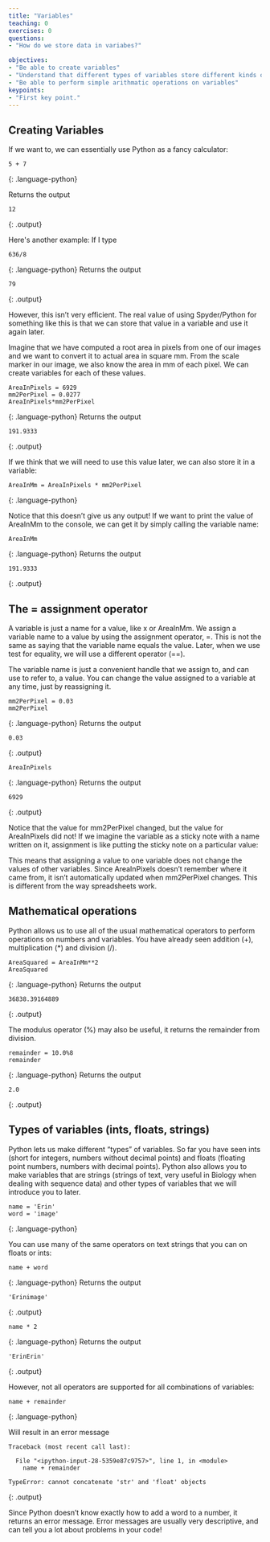 ```yaml
---
title: "Variables"
teaching: 0
exercises: 0
questions:
- "How do we store data in variabes?"

objectives:
- "Be able to create variables"
- "Understand that different types of variables store different kinds of information"
- "Be able to perform simple arithmatic operations on variables"
keypoints:
- "First key point."
---
```

## Creating Variables

If we want to, we can essentially use Python as a fancy calculator:
~~~
5 + 7
~~~
{: .language-python}

Returns the output
~~~
12
~~~
{: .output}

Here's another example:
If I type 
~~~
636/8
~~~
{: .language-python}
Returns the output
~~~
79
~~~
{: .output}

However, this isn’t very efficient.  The real value of using Spyder/Python for something like this is that we can store that value in a variable and use it again later.

Imagine that we have computed a root area in pixels from one of our images and we want to convert it to actual area in square mm.  From the scale marker in our image, we also know the area in mm of each pixel.  We can create variables for each of these values.
~~~
AreaInPixels = 6929
mm2PerPixel = 0.0277
AreaInPixels*mm2PerPixel
~~~
{: .language-python}
Returns the output
~~~
191.9333
~~~
{: .output}

If we think that we will need to use this value later, we can also store it in a variable:
~~~
AreaInMm = AreaInPixels * mm2PerPixel
~~~
{: .language-python}

Notice that this doesn’t give us any output!  If we want to print the value of AreaInMm to the console, we can get it by simply calling the variable name:
~~~
AreaInMm
~~~
{: .language-python}
Returns the output
~~~
191.9333
~~~
{: .output}

## The = assignment operator

A variable is just a name for a value, like x or AreaInMm.  We assign a variable name to a value by using the assignment operator, =.  This is not the same as saying that the variable name equals the value.  Later, when we use test for equality, we will use a different operator (==).

The variable name is just a convenient handle that we assign to, and can use to refer to, a value.  You can change the value assigned to a variable at any time, just by reassigning it.

~~~
mm2PerPixel = 0.03
mm2PerPixel
~~~
{: .language-python}
Returns the output
~~~
0.03
~~~
{: .output}

~~~
AreaInPixels
~~~
{: .language-python}
Returns the output
~~~
6929
~~~
{: .output}

Notice that the value for mm2PerPixel changed, but the value for AreaInPixels did not!  If we imagine the variable as a sticky note with a name written on it, assignment is like putting the sticky note on a particular value:

This means that assigning a value to one variable does not change the values of other variables.  Since AreaInPixels doesn’t remember where it came from, it isn’t automatically updated when mm2PerPixel changes.  This is different from the way spreadsheets work.

## Mathematical operations

Python allows us to use all of the usual mathematical operators to perform operations on numbers and variables.  You have already seen addition (+), multiplication (*) and division (/).

~~~
AreaSquared = AreaInMm**2
AreaSquared
~~~
{: .language-python}
Returns the output
~~~
36838.39164889
~~~
{: .output}

The modulus operator (%) may also be useful, it returns the remainder from division.

~~~
remainder = 10.0%8
remainder
~~~
{: .language-python}
Returns the output
~~~
2.0
~~~
{: .output}

## Types of variables (ints, floats, strings)

Python lets us make different “types” of variables.  So far you have seen ints (short for integers, numbers without decimal points) and floats (floating point numbers, numbers with decimal points).  Python also allows you to make variables that are strings (strings of text, very useful in Biology when dealing with sequence data) and other types of variables that we will introduce you to later.

~~~
name = 'Erin'
word = 'image'
~~~
{: .language-python}

You can use many of the same operators on text strings that you can on floats or ints:

~~~
name + word
~~~
{: .language-python}
Returns the output
~~~
'Erinimage'
~~~
{: .output}

~~~
name * 2
~~~
{: .language-python}
Returns the output
~~~
'ErinErin'
~~~
{: .output}

However, not all operators are supported for all combinations of variables:

~~~
name + remainder
~~~
{: .language-python}

Will result in an error message
~~~
Traceback (most recent call last):

  File "<ipython-input-28-5359e87c9757>", line 1, in <module>
    name + remainder

TypeError: cannot concatenate 'str' and 'float' objects
~~~
{: .output}

Since Python doesn’t know exactly how to add a word to a number, it returns an error message.  Error messages are usually very descriptive, and can tell you a lot about problems in your code!
